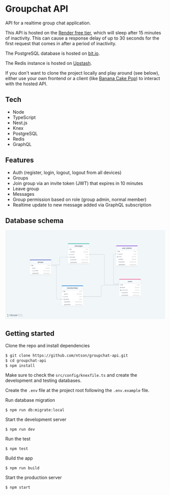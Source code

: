 # Groupchat API

API for a realtime group chat application.

This API is hosted on the [Render free tier](https://render.com/docs/free#free-web-services), which will sleep after 15 minutes of inactivity. This can cause a response delay of up to 30 seconds for the first request that comes in after a period of inactivity.

The PostgreSQL database is hosted on [bit.io](https://bit.io/).

The Redis instance is hosted on [Upstash](https://upstash.com/).

If you don't want to clone the project locally and play around (see below), either use your own frontend or a client (like [Banana Cake Pop](https://chillicream.com/docs/bananacakepop)) to interact with the hosted API.

## Tech

- Node
- TypeScript
- Nest.js
- Knex
- PostgreSQL
- Redis
- GraphQL

## Features

- Auth (register, login, logout, logout from all devices)
- Groups
- Join group via an invite token (JWT) that expires in 10 minutes
- Leave group
- Messages
- Group permission based on role (group admin, normal member)
- Realtime update to new message added via GraphQL subscription

## Database schema

![database schema](./groupchat-db.png)

## Getting started

Clone the repo and install dependencies

```
$ git clone https://github.com/ntson/groupchat-api.git
$ cd groupchat-api
$ npm install
```

Make sure to check the `src/config/knexfile.ts` and create the development and testing databases.

Create the `.env` file at the project root following the `.env.example` file.

Run database migration

```
$ npm run db:migrate:local
```

Start the development server

```
$ npm run dev
```

Run the test

```
$ npm test
```

Build the app

```
$ npm run build
```

Start the production server

```
$ npm start
```
